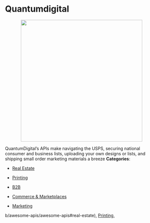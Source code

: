 # Quantumdigital

<p align="center">
    <img width="400" src="https://raw.githubusercontent.com/awesome-apis/awesome-apis/apis/quantumdigital/logo_256x256.png" />
</p>


 QuantumDigital’s APIs make navigating the USPS, securing national consumer and business lists, uploading your own designs or lists, and shipping small order marketing materials a breeze
**Categories**:

- [Real Estate](https://github/awesome-apis/awesome-apis#real-estate)

- [Printing](https://github/awesome-apis/awesome-apis#printing)

- [B2B](https://github/awesome-apis/awesome-apis#b2b)

- [Commerce & Marketplaces](https://github/awesome-apis/awesome-apis#commerce-and-marketplaces)

- [Marketing](https://github/awesome-apis/awesome-apis#marketing)



b/awesome-apis/awesome-apis#real-estate), [Printing](https://github/awesome-apis/awesome-apis#printing),


